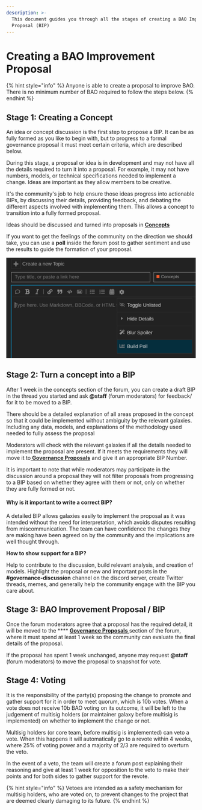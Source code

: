 ```yaml
---
description: >-
  This document guides you through all the stages of creating a BAO Improvement
  Proposal (BIP)
---
```


# Creating a BAO Improvement Proposal

{% hint style="info" %}
Anyone is able to create a proposal to improve BAO. There is no minimum number of BAO required to follow the steps below.
{% endhint %}

## Stage 1: Creating a Concept&#x20;

An idea or concept discussion is the first step to propose a BIP. It can be as fully formed as you like to begin with, but to progress to a formal governance proposal it must meet certain criteria, which are described below.

During this stage, a proposal or idea is in development and may not have all the details required to turn it into a proposal. For example, it may not have numbers, models, or technical specifications needed to implement a change. Ideas are important as they allow members to be creative.&#x20;

It's the community's job to help ensure those ideas progress into actionable BIPs, by discussing their details, providing feedback, and debating the different aspects involved with implementing them. This allows a concept to transition into a fully formed proposal.

Ideas should be discussed and turned into proposals in [**Concepts**](https://gov.bao.finance/c/concepts/7)

If you want to get the feelings of the community on the direction we should take, you can use a **poll** inside the forum post to gather sentiment and use the results to guide the formation of your proposal.

![Click the settings icon then build poll to start a poll](<../.gitbook/assets/image (89).png>)

## Stage 2: Turn a concept into a BIP

After 1 week in the concepts section of the forum, you can create a draft BIP in the thread you started and ask **@staff** (forum moderators) for feedback/ for it to be moved to a BIP.&#x20;

There should be a detailed explanation of all areas proposed in the concept so that it could be implemented without ambiguity by the relevant galaxies. Including any data, models, and explanations of the methodology used needed to fully assess the proposal

Moderators will check with the relevant galaxies if all the details needed to implement the proposal are present. If it meets the requirements they will move it to[ **Governance Proposals**](https://gov.bao.finance/c/governance-proposals/5) and give it an appropriate BIP Number.&#x20;

It is important to note that while moderators may participate in the discussion around a proposal they will not filter proposals from progressing to a BIP based on whether they agree with them or not, only on whether they are fully formed or not.

#### **Why is it important to write a correct BIP?**

A detailed BIP allows galaxies easily to implement the proposal as it was intended without the need for interpretation, which avoids disputes resulting from miscommunication. The team can have confidence the changes they are making have been agreed on by the community and the implications are well thought through.

**How to show support for a BIP?**

Help to contribute to the discussion, build relevant analysis, and creation of models. Highlight the proposal or new and important posts in the **#governance-discussion** channel on the discord server, create Twitter threads, memes, and generally help the community engage with the BIP you care about.

## Stage 3: BAO Improvement Proposal / BIP

Once the forum moderators agree that a proposal has the required detail, it will be moved to the **** [**Governance Proposals** ](https://gov.bao.finance/c/governance-proposals/5)section of the forum, where it must spend at least 1 week so the community can evaluate the final details of the proposal.&#x20;

If the proposal has spent 1 week unchanged, anyone may request **@staff** (forum moderators) to move the proposal to snapshot for vote.

## Stage 4: Voting

It is the responsibility of the party(s) proposing the change to promote and gather support for it in order to meet quorum, which is 10b votes. When a vote does not receive 10b BAO voting on its outcome, it will be left to the judgement of multisig holders (or maintainer galaxy before multisig is implemented) on whether to implement the change or not.

Multisig holders (or core team, before multisig is implemented) can veto a vote. When this happens it will automatically go to a revote within 4 weeks, where 25% of voting power and a majority of 2/3 are required to overturn the veto.

In the event of a veto, the team will create a forum post explaining their reasoning and give at least 1 week for opposition to the veto to make their points and for both sides to gather support for the revote.

{% hint style="info" %}
Vetoes are intended as a safety mechanism for multisig holders, who are voted on, to prevent changes to the project that are deemed clearly damaging to its future.
{% endhint %}



